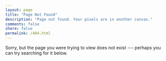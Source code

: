 ```yaml
---
layout: page
title: "Page Not Found"
description: "Page not found. Your pixels are in another canvas."
comments: false
share: false
permalink: /404.html
---  
```


Sorry, but the page you were trying to view does not exist --- perhaps you can try searching for it below.

<script type="text/javascript">
  var GOOG_FIXURL_LANG = 'en';
  var GOOG_FIXURL_SITE = '{{ site.baseurl | prepend: site.url }}'
</script>
<script type="text/javascript"
  src="//linkhelp.clients.google.com/tbproxy/lh/wm/fixurl.js">
</script>
